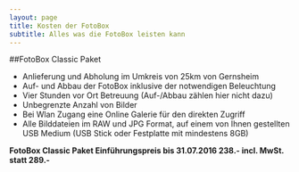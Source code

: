 ```yaml
---
layout: page
title: Kosten der FotoBox
subtitle: Alles was die FotoBox leisten kann
---
```

##FotoBox Classic Paket

  * Anlieferung und Abholung im Umkreis von 25km von Gernsheim
  * Auf- und Abbau der FotoBox inklusive der notwendigen Beleuchtung 
  * Vier Stunden vor Ort Betreuung (Auf-/Abbau zählen hier nicht dazu)
  * Unbegrenzte Anzahl von Bilder
  * Bei Wlan Zugang eine Online Galerie für den direkten Zugriff
  * Alle Bilddateien im RAW und JPG Format, auf einem von Ihnen gestellten USB Medium (USB Stick oder Festplatte mit mindestens 8GB)

**FotoBox Classic Paket Einführungspreis bis 31.07.2016 238.- incl. MwSt. statt 289.-** 

